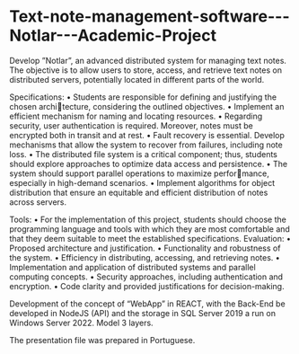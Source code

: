 # Text-note-management-software---Notlar---Academic-Project
Develop ”Notlar”, an advanced distributed system for managing text notes. The objective is to allow users to store, access, and retrieve text notes on distributed servers, potentially located in different parts of the world.

Specifications:
• Students are responsible for defining and justifying the chosen architecture, considering the outlined objectives.
• Implement an efficient mechanism for naming and locating resources.
• Regarding security, user authentication is required. Moreover, notes
must be encrypted both in transit and at rest.
• Fault recovery is essential. Develop mechanisms that allow the system
to recover from failures, including note loss.
• The distributed file system is a critical component; thus, students
should explore approaches to optimize data access and persistence.
• The system should support parallel operations to maximize performance, especially in high-demand scenarios.
• Implement algorithms for object distribution that ensure an equitable
and efficient distribution of notes across servers.

Tools:
• For the implementation of this project, students should choose the
programming language and tools with which they are most comfortable
and that they deem suitable to meet the established specifications.
Evaluation:
• Proposed architecture and justification.
• Functionality and robustness of the system.
• Efficiency in distributing, accessing, and retrieving notes.
• Implementation and application of distributed systems and parallel
computing concepts.
• Security approaches, including authentication and encryption.
• Code clarity and provided justifications for decision-making.

Development of the concept of “WebApp” in REACT, with the Back-End be developed in NodeJS (API) and the storage in SQL Server 2019 a run on Windows Server 2022. Model 3 layers.

The presentation file was prepared in Portuguese.
